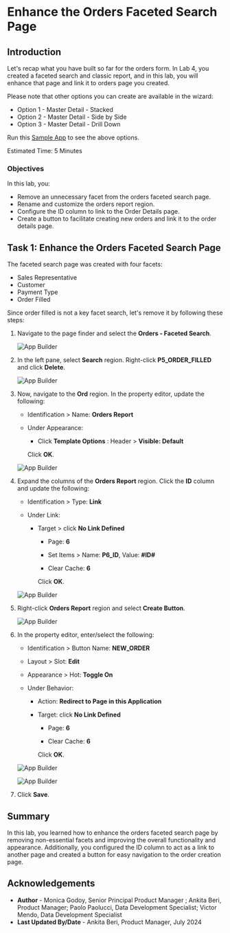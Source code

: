 # Enhance the Orders Faceted Search Page

## Introduction

Let's recap what you have built so far for the orders form. In Lab 4, you created a faceted search and classic report, and in this lab, you will enhance that page and link it to orders page you created.

Please note that other options you can create are available in the wizard:

- Option 1 - Master Detail - Stacked
- Option 2 - Master Detail - Side by Side
- Option 3 - Master Detail - Drill Down

Run this [Sample App](http://bit.ly/ModernizingFormsToAPEX%C2%A0) to see the above options.

Estimated Time: 5 Minutes

### Objectives

In this lab, you:

- Remove an unnecessary facet from the orders faceted search page.
- Rename and customize the orders report region.
- Configure the ID column to link to the Order Details page.
- Create a button to facilitate creating new orders and link it to the order details page.

## Task 1: Enhance the Orders Faceted Search Page

The faceted search page was created with four facets:

- Sales Representative
- Customer
- Payment Type
- Order Filled

Since order filled is not a key facet search, let's remove it by following these steps:

1. Navigate to the page finder and select the **Orders - Faceted Search**.

    ![App Builder](images/navigate-to-5.png " ")

2. In the left pane, select **Search** region. Right-click **P5\_ORDER\_FILLED** and click **Delete**.

    ![App Builder](images/del-ord-filled.png " ")

3. Now, navigate to the **Ord** region. In the property editor, update the following:

    - Identification > Name: **Orders Report**

    - Under Appearance:

        - Click **Template Options** : Header > **Visible: Default**

        Click **OK**.

    ![App Builder](images/order-report-region.png " ")

4. Expand the columns of the **Orders Report** region. Click the **ID** column and update the following:

    - Identification > Type: **Link**

    - Under Link:

        - Target > click **No Link Defined**

             - Page: **6**

             - Set Items > Name: **P6\_ID**, Value: **#ID#**

             - Clear Cache: **6**

            Click **OK**.

    ![App Builder](images/link.png " ")

5. Right-click **Orders Report** region and select **Create Button**.

    ![App Builder](images/create-btn.png " ")

6. In the property editor, enter/select the following:

    - Identification > Button Name: **NEW_ORDER**

    - Layout > Slot: **Edit**

    - Appearance > Hot: **Toggle On**

    - Under Behavior:

        - Action: **Redirect to Page in this Application**

        - Target: click **No Link Defined**

            - Page: **6**

            - Clear Cache: **6**

            Click **OK**.

    ![App Builder](images/new-order-btn.png " ")

    ![App Builder](images/redirect-btn1.png " ")

7. Click **Save**.

## Summary

In this lab, you learned how to enhance the orders faceted search page by removing non-essential facets and improving the overall functionality and appearance. Additionally, you configured the ID column to act as a link to another page and created a button for easy navigation to the order creation page.

## Acknowledgements

- **Author** - Monica Godoy, Senior Principal Product Manager ; Ankita Beri, Product Manager; Paolo Paolucci, Data Development Specialist; Victor Mendo, Data Development Specialist
- **Last Updated By/Date** - Ankita Beri, Product Manager, July 2024
